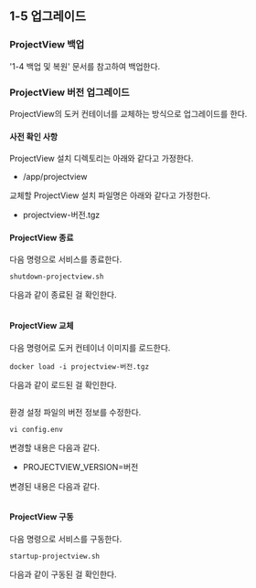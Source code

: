 ## 1-5 업그레이드

### ProjectView 백업
'1-4 백업 및 복원' 문서를 참고하여 백업한다.

### ProjectView 버전 업그레이드
ProjectView의 도커 컨테이너를 교체하는 방식으로 업그레이드를 한다.

#### 사전 확인 사항
ProjectView 설치 디렉토리는 아래와 같다고 가정한다.

* /app/projectview

교체할 ProjectView 설치 파일명은 아래와 같다고 가정한다.

* projectview-버전.tgz

#### ProjectView 종료

다음 명령으로 서비스를 종료한다.
```
shutdown-projectview.sh
```

다음과 같이 종료된 걸 확인한다.
```
```

#### ProjectView 교체
다음 명령어로 도커 컨테이너 이미지를 로드한다.
```
docker load -i projectview-버전.tgz
```

다음과 같이 로드된 걸 확인한다.
```
```

환경 설정 파일의 버전 정보를 수정한다.
```
vi config.env
```

변경할 내용은 다음과 같다.

* PROJECTVIEW_VERSION=버전

변경된 내용은 다음과 같다.

```
```

#### ProjectView 구동
다음 명령으로 서비스를 구동한다.
```
startup-projectview.sh
```

다음과 같이 구동된 걸 확인한다.
```
```